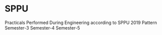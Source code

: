 # SPPU
Practicals Performed During Engineering according to SPPU 2019 Pattern
 Semester-3
 Semester-4
 Semester-5
 
